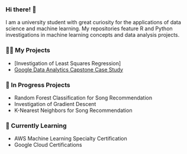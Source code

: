 ### Hi there! 👋
I am a university student with great curiosity for the applications of data science and machine learning. My repositories feature R and Python investigations in machine learning concepts and data analysis projects.

### 👩‍💻 My Projects
- [Investigation of Least Squares Regression]
- [Google Data Analytics Capstone Case Study](https://github.com/cheeze31/case_study)

### 🤔 In Progress Projects
- Random Forest Classification for Song Recommendation
- Investigation of Gradient Descent
- K-Nearest Neighbors for Song Recommendation

### 🌱 Currently Learning
- AWS Machine Learning Specialty Certification
- Google Cloud Certifications
<!--
**cheeze31/cheeze31** is a ✨ _special_ ✨ repository because its `README.md` (this file) appears on your GitHub profile.

Here are some ideas to get you started:

- 🔭 I’m currently working on ...
- 🌱 I’m currently learning ...
- 👯 I’m looking to collaborate on ...
- 🤔 I’m looking for help with ...
- 💬 Ask me about ...
- 📫 How to reach me: ...
- 😄 Pronouns: ...
- ⚡ Fun fact: ...
-->
